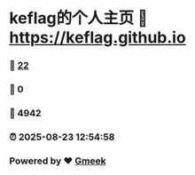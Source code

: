 # keflag的个人主页 :link: https://keflag.github.io 
### :page_facing_up: [22](https://keflag.github.io/tag.html) 
### :speech_balloon: 0 
### :hibiscus: 4942 
### :alarm_clock: 2025-08-23 12:54:58 
### Powered by :heart: [Gmeek](https://github.com/Meekdai/Gmeek)
